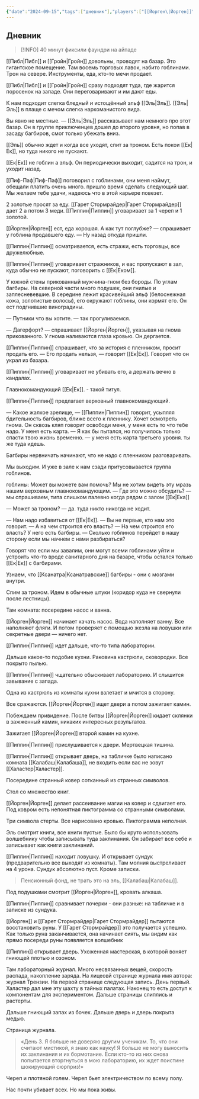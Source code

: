 ```yaml
---
{"date":"2024-09-15","tags":["дневник"],"players":["[[Йорген\|Йорген]]","[[Гарет Стормрайдер\|Гарет Стормрайдер]]","[[Пиппин\|Пиппин]]","[[Эль\|Эль]]"],"campaign":"Подземелье безумного мага","world-date":null,"world-time-start":null,"dg-publish":true,"previous-session":"[[8 сентября 2024]]","next-session":"[[26 января 2025]]","permalink":"/15-sentyabrya-2024/","dgPassFrontmatter":true}
---
```



## Дневник
> [!INFO] 40 минут фиксили фаундри на айпаде

[[Пибл\|Пибл]] и [[Гройн\|Гройн]] довольны, проводят на базар. Это гигантское помещение. Там восемь торговых лавок, набито гоблинами. Трон на севере. Инструменты, еда, кто-то мечи продает.

[[Пибл\|Пибл]] и [[Гройн\|Гройн]] сразу подходят туда, где жарится поросенок на западе. Они переговаривают и им дают еды. 

К нам подходит слегка бледный и истощённый эльф [[Эль\|Эль]]. [[Эль\|Эль]] в плаще с мечом слегка наркоманистого вида.

Вы явно не местные. — [[Эль\|Эль]] рассказывает нам немного про этот базар. Он в группе приключенцев дошел до второго уровня, но попав в засаду багбиров, смог только убежать вниз.

[[Эль]] обычно ждет и когда все уходят, спит за троном. Есть покои [[Ек\|Ек]], но туда никого не пускают.

[[Ек\|Ек]] не гоблин а эльф. Он периодически выходит, садится на трон, и уходит назад.

[[Пиф-Паф\|Пиф-Паф]] поговорил с гоблинами, они меня наймут, обещали платить очень много. пришло время сделать следующий шаг. Мы желаем тебе удачи, надеюсь что в этой карьере повезет.

2 золотые просят за еду. [[Гарет Стормрайдер\|Гарет Стормрайдер]] дает 2 а потом 3 меди. [[Пиппин\|Пиппин]] уговаривает за 1 череп и 1 золотой. 

[[Йорген\|Йорген]] ест, еда хорошая. А как тут поглубже? — спрашивает у гоблина продавшего еду. — Ну назад откуда пришли.

[[Пиппин\|Пиппин]] осматривается, есть стражи, есть торговцы, все дружелюбные.

[[Пиппин\|Пиппин]] уговаривает стражников, и еас пропускают в зал, куда обычно не пускают, поговорить с [[Ек\|Еком]].

У южной стены прикованный мужчина-гном без бороды. По углам багбиры. На северной части много подушек, они гнилые и заплесневевшие. В середине лежит красивейший эльф (белоснежная кожа, золотистые волосы), его окружают гоблины, они кормят его. Он ест подгнившие виноградины. 

— Путники что вы хотите. — так прогуливаемся.

— Дагерфорт? — спрашивает [[Йорген\|Йорген]], указывая на гнома прикованного. У гнома наливаются глаза кровью. Он дергается.

[[Пиппин\|Пиппин]] спрашивает, что за история с пленником, просит продать его. — Его продать нельзя, — говорит [[Ек\|Ек]]. Говорит что он украл из базара. 

[[Пиппин\|Пиппин]] уговаривает не убивать его, а держать вечно в кандалах. 

Главнокомандующий [[Ек\|Ек]]. - такой титул. 

[[Пиппин\|Пиппин]] предлагает верховный главнокомандующий.

— Какое жалкое зрелище, — [[Пиппин\|Пиппин]] говорит, усыпляя бдительность багбиров, ближе всего к пленнику. Хочет осмотреть гнома. Он сквозь кляп говорит освободи меня, у меня есть то что тебе надо. У меня есть карта. — Я как бы пытался, но получилось только спасти твою жизнь временно. — у меня есть карта третьего уровня. ты же туда идешь.

 Багбиры нервничать начинают, что не надо с пленником разговаривать.

Мы выходим. И уже в зале к нам сзади притусовывается группа гоблинов.

гоблины: Может вы можете вам помочь? Мы не хотим видеть эту мразь нашим верховным главнокомандующим. — Где это можно обсудить? — мы спрашиваем, типа слишком палевно когда рядом с залом [[Ек\|Ека]]

— Может за троном? — да. туда никто никогда не ходит. 

— Нам надо избавиться от [[Ек\|Ек]]. — Вы не первые, кто нам это говорит. — А на чем строится его власть? — На чем строится его власть? У него есть багбиры. — Сколько гоблинов перейдет в нашу сторону если мы начнем с нами разбираться?

Говорят что если мы завалим, они могут всеми гоблинами уйти и устроить что-то вроде санитарного дня на базаре, чтобы остался только [[Ек\|Ек]] с багбирами.

Узнаем, что [[Ксанатра\|Ксанатравские]] багбиры - они с мозгами внутри.

Спим за троном. Идем в обычные штуки (коридор куда не свернули после лестницы). 

Там комната: посередине насос и ванна. 

[[Йорген\|Йорген]] начинает качать насос. Вода наполняет ванну. Все наполняют фляги. И потом проверяет с помощью жезла на ловушки или секретные двери — ничего нет. 

[[Пиппин\|Пиппин]] идет дальше, что-то типа лаборатории. 

Дальше какое-то подобие кухни. Раковина кастрюли, сковородки. Все покрыто пылью. 

[[Пиппин\|Пиппин]] чщательно обыскивает лабораторию. И слышится завывание с запада.

Одна из кастрюль из комнаты кухни взлетает и мчится в сторону. 

Все сражаются. [[Йорген\|Йорген]] ищет двери а потом зажигает камин.

Побеждаем привидение. 
После битвы [[Йорген\|Йорген]] кидает склянки в зажженный камин, никаких интересных результатов.

Зажигает [[Йорген\|Йорген]] второй камин на кухне. 

[[Пиппин\|Пиппин]] прислушивается к двери. Мертвецкая тишина.

[[Пиппин\|Пиппин]] открывает дверь, на табличке было написано комната [[Калабаш\|Калабаша]], не входить если вас не зовут [[Халастер\|Халастер]].

Посередине странный ковер сотканный из странных символов. 

Стол со множество книг.

[[Йорген\|Йорген]] делает рассеивание магии на ковер и сдвигает его. Под ковром есть непонятная пиктограмма со странными символами. 

Три символа стерты. 
Все нарисовано кровью. Пиктограмма неполная. 

Эль смотрит книги, все книги пустые. Было бы круто использовать волшебнику чтобы записывать туда заклинания. Он забирает все себе и записывает как книги заклинаний.

[[Пиппин\|Пиппин]] находит ловушку. И открывает сундук (предварительно все выходят из комнаты). Там молния выстреливает на 4 урона. Сундук абсолютно пуст. Кроме записки. 

> Пенсионный фонд, не трать это на эль, [[Калабаш\|Калабаш]].

Под подушками смотрит [[Йорген\|Йорген]], кровать алкаша. 

[[Пиппин\|Пиппин]] сравнивает почерки - они разные: на табличке и в записке из сундука.

[[Йорген]] и [[Гарет Стормрайдер\|Гарет Стормрайдер]] пытаются восстановить руны. У [[Гарет Стормрайдер]] это получается успешно. Как только руна заканчивается, она начинает сиять, мы видим как прямо посереди руны появляется волшебник

[[Пиппин]] открывает дверь. Ухоженная мастерская, в которой воняет гниющей плотью и озоном.

Там лабораторный журнал. Много несвязанных вещей, скорость распада, накопление заряда. На лицеовй странице журнала имя автора: журнал Трензии. На первой странице следующая запись. День первый. Халастер дал мне эту шахту в тайных палатах. Наконец то есть доступ к компонентам для экспериментом. Дальше страницы слиплись и растерты. 

Дальше гниющий запах из бочек. Дальше дверь и дверь покрыта медью.

Страница журнала. 

> «День 3. Я больше не доверяю другим ученикам. То, что они считают мистикой, я знаю как науку! Я больше не могу выносить их заклинания и их бормотание. Если кто-то из них снова попытается вторгнуться в мою лабораторию, их ждет поистине шокирующий сюрприз!»

Череп и плотяной голем. Череп бьет электричеством по всему полу.

Нас почти убивает всех. Но мы пока живы.